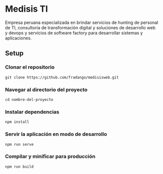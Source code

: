 # Medisis TI

Empresa peruana especializada en brindar servicios de hunting de personal de TI, consultoría de transformación digital y soluciones de desarrollo web y devops y servicios de software factory para desarrollar sistemas y aplicaciones.

## Setup

### Clonar el repositorio

```
git clone https://github.com/fradango/medisisweb.git
```

### Navegar al directorio del proyecto

```
cd nombre-del-proyecto
```

### Instalar dependencias

```
npm install
```

### Servir la aplicación en modo de desarrollo

```
npm run serve
```

### Compilar y minificar para producción

```
npm run build
```
